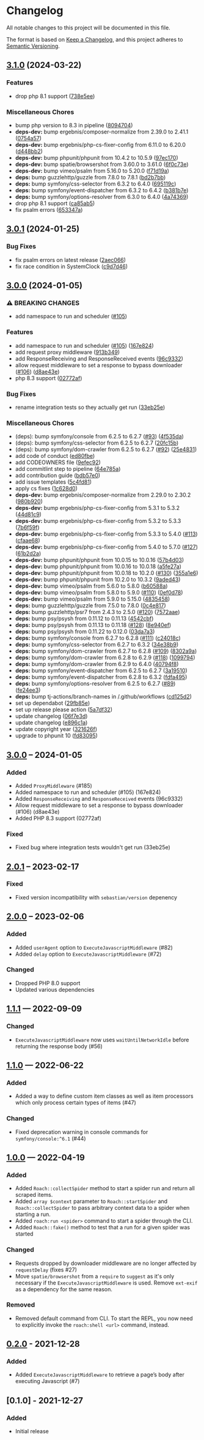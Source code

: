 # Changelog
All notable changes to this project will be documented in this file.

The format is based on [Keep a Changelog](https://keepachangelog.com/en/1.0.0/),
and this project adheres to [Semantic Versioning](https://semver.org/spec/v2.0.0.html).

## [3.1.0](https://github.com/roach-php/core/compare/v3.0.1...v3.1.0) (2024-03-22)


### Features

* drop php 8.1 support ([738e5ee](https://github.com/roach-php/core/commit/738e5ee31258c7825ed98d643dc9d8e494833428))


### Miscellaneous Chores

* bump php version to 8.3 in pipeline ([8094704](https://github.com/roach-php/core/commit/80947047a2679395a4deda1375479f2414a77649))
* **deps-dev:** bump ergebnis/composer-normalize from 2.39.0 to 2.41.1 ([0754a57](https://github.com/roach-php/core/commit/0754a577a073f25fbbb725a8823991f1bebbdf82))
* **deps-dev:** bump ergebnis/php-cs-fixer-config from 6.11.0 to 6.20.0 ([d448bb2](https://github.com/roach-php/core/commit/d448bb242a11cd140eb00a4474d00e5219c9eea7))
* **deps-dev:** bump phpunit/phpunit from 10.4.2 to 10.5.9 ([97ec170](https://github.com/roach-php/core/commit/97ec17082766de667d0d7e51a68e337d22fcc66e))
* **deps-dev:** bump spatie/browsershot from 3.60.0 to 3.61.0 ([6f0c73e](https://github.com/roach-php/core/commit/6f0c73ef099bf7cf6f1b56693eb966bb6fc49e39))
* **deps-dev:** bump vimeo/psalm from 5.16.0 to 5.20.0 ([f71d19a](https://github.com/roach-php/core/commit/f71d19a995ab01a723d54b9610ab11d14f07aeb1))
* **deps:** bump guzzlehttp/guzzle from 7.8.0 to 7.8.1 ([bd2b7bb](https://github.com/roach-php/core/commit/bd2b7bbe4b1ff483bb26cdc658eaa879af66f0b9))
* **deps:** bump symfony/css-selector from 6.3.2 to 6.4.0 ([695119c](https://github.com/roach-php/core/commit/695119cd6e06563c0e5a8329b4f8f5cb56040996))
* **deps:** bump symfony/event-dispatcher from 6.3.2 to 6.4.2 ([b381b7e](https://github.com/roach-php/core/commit/b381b7e6e4e52f62c4960f795886eaef823c09e2))
* **deps:** bump symfony/options-resolver from 6.3.0 to 6.4.0 ([4a74369](https://github.com/roach-php/core/commit/4a743693b7fe0d0c6a8744375aa582102309c2a7))
* drop php 8.1 support ([ca85ab5](https://github.com/roach-php/core/commit/ca85ab53c93da374613a47251228bf1dd8715358))
* fix psalm errors ([653347a](https://github.com/roach-php/core/commit/653347a121d22438f23f38081a26208ca9389a10))

## [3.0.1](https://github.com/roach-php/core/compare/v3.0.0...v3.0.1) (2024-01-25)


### Bug Fixes

* fix psalm errors on latest release ([2aec066](https://github.com/roach-php/core/commit/2aec066f12d940440cbf63c8815a7182f3fc7613))
* fix race condition in SystemClock ([c9d7d46](https://github.com/roach-php/core/commit/c9d7d4661bc9af9569c59e31914fc7ac88b5a19b))

## [3.0.0](https://github.com/roach-php/core/compare/2.0.1...v3.0.0) (2024-01-05)


### ⚠ BREAKING CHANGES

* add namespace to run and scheduler ([#105](https://github.com/roach-php/core/issues/105))

### Features

* add namespace to run and scheduler ([#105](https://github.com/roach-php/core/issues/105)) ([167e824](https://github.com/roach-php/core/commit/167e824362a9507caa3cc03200eb546d51e35437))
* add request proxy middleware ([913b349](https://github.com/roach-php/core/commit/913b34901424a100e59f56ce37108391c3356ad3))
* add ResponseReceiving and ResponseReceived events ([96c9332](https://github.com/roach-php/core/commit/96c9332c796cf8c64ca8bd15885580b49354a78c))
* allow request middleware to set a response to bypass downloader ([#106](https://github.com/roach-php/core/issues/106)) ([d8ae43e](https://github.com/roach-php/core/commit/d8ae43ea5efb7f1cd729fc6dab19756beddb4702))
* php 8.3 support ([02772af](https://github.com/roach-php/core/commit/02772afc7eb2e1ec94a8bb265bec82b9ef587ea7))


### Bug Fixes

* rename integration tests so they actually get run ([33eb25e](https://github.com/roach-php/core/commit/33eb25e31769d1d3080174341efeac06cd89ee45))


### Miscellaneous Chores

* (deps): bump symfony/console from 6.2.5 to 6.2.7 ([#93](https://github.com/roach-php/core/issues/93)) ([4f535da](https://github.com/roach-php/core/commit/4f535da0d95f6e5a88bea4c1e5d9c7f3219388c6))
* (deps): bump symfony/css-selector from 6.2.5 to 6.2.7 ([20fc15b](https://github.com/roach-php/core/commit/20fc15b708c6c486b49a2c766630b42512df25c6))
* (deps): bump symfony/dom-crawler from 6.2.5 to 6.2.7 ([#92](https://github.com/roach-php/core/issues/92)) ([25e4831](https://github.com/roach-php/core/commit/25e48316e49408ad2ce120e76d56fa70be8864dc))
* add code of conduct ([ed80fbe](https://github.com/roach-php/core/commit/ed80fbe7919d0a518d54a4ba48b8cefb0565f6cc))
* add CODEOWNERS file ([9efec92](https://github.com/roach-php/core/commit/9efec92ce1ba244cbd205037e8c3463d6986f054))
* add commitlint step to pipeline ([64e785a](https://github.com/roach-php/core/commit/64e785a0a04c5697ec91f17905190cbc062512ce))
* add contribution guide ([bdb57e0](https://github.com/roach-php/core/commit/bdb57e0824cb4c883be3d9109696c74d88586644))
* add issue templates ([5c4fd81](https://github.com/roach-php/core/commit/5c4fd81a3a3caa7ee6b3ab42d69f85d0e02dbfbe))
* apply cs fixes ([1c628d0](https://github.com/roach-php/core/commit/1c628d0e898070d1b37b1741e730b756a32e377e))
* **deps-dev:** bump ergebnis/composer-normalize from 2.29.0 to 2.30.2 ([980b920](https://github.com/roach-php/core/commit/980b92040b6f6ea38907a49d296f69f9a91ab606))
* **deps-dev:** bump ergebnis/php-cs-fixer-config from 5.3.1 to 5.3.2 ([44d81c9](https://github.com/roach-php/core/commit/44d81c9855542fec1f8f1c342d666e1ca6680350))
* **deps-dev:** bump ergebnis/php-cs-fixer-config from 5.3.2 to 5.3.3 ([7b6f59f](https://github.com/roach-php/core/commit/7b6f59fab7bb75efcbacc848122ed23b840b560f))
* **deps-dev:** bump ergebnis/php-cs-fixer-config from 5.3.3 to 5.4.0 ([#113](https://github.com/roach-php/core/issues/113)) ([cfaae68](https://github.com/roach-php/core/commit/cfaae68eea8107d6fd755fb7f2e1e3d661a5ff80))
* **deps-dev:** bump ergebnis/php-cs-fixer-config from 5.4.0 to 5.7.0 ([#127](https://github.com/roach-php/core/issues/127)) ([61b2d2a](https://github.com/roach-php/core/commit/61b2d2a8fa5d1aad0907ce9c7b58c64fa94dfca6))
* **deps-dev:** bump phpunit/phpunit from 10.0.15 to 10.0.16 ([57b4d03](https://github.com/roach-php/core/commit/57b4d03bd6ca00c5b17af81ac8ebbc8382c91677))
* **deps-dev:** bump phpunit/phpunit from 10.0.16 to 10.0.18 ([a5fe27a](https://github.com/roach-php/core/commit/a5fe27ad0cadb3f74da4916f7b1a97d27abe144c))
* **deps-dev:** bump phpunit/phpunit from 10.0.18 to 10.2.0 ([#130](https://github.com/roach-php/core/issues/130)) ([355a1e6](https://github.com/roach-php/core/commit/355a1e60687d77033202cd024ef3a9177af3ffa0))
* **deps-dev:** bump phpunit/phpunit from 10.2.0 to 10.3.2 ([9aded43](https://github.com/roach-php/core/commit/9aded43194f8784fbc57de1ee8e5e98323824e30))
* **deps-dev:** bump vimeo/psalm from 5.6.0 to 5.8.0 ([b60588a](https://github.com/roach-php/core/commit/b60588ad6e60bd6eb8146466202bd8baf12ad8f0))
* **deps-dev:** bump vimeo/psalm from 5.8.0 to 5.9.0 ([#110](https://github.com/roach-php/core/issues/110)) ([0ef0d78](https://github.com/roach-php/core/commit/0ef0d781c207a2634116c422702917db062743ba))
* **deps-dev:** bump vimeo/psalm from 5.9.0 to 5.15.0 ([4835458](https://github.com/roach-php/core/commit/483545871a321b522a29629d7293e58288e8a032))
* **deps:** bump guzzlehttp/guzzle from 7.5.0 to 7.8.0 ([0c4e817](https://github.com/roach-php/core/commit/0c4e817acd3a4f253fe87db7958402277ff4ce34))
* **deps:** bump guzzlehttp/psr7 from 2.4.3 to 2.5.0 ([#120](https://github.com/roach-php/core/issues/120)) ([7572aae](https://github.com/roach-php/core/commit/7572aaefa6f1f310f2faab6d7bc7ffd4ebccbf2a))
* **deps:** bump psy/psysh from 0.11.12 to 0.11.13 ([4542cbf](https://github.com/roach-php/core/commit/4542cbf00fe2b02a86d5b2048a97556706adf44f))
* **deps:** bump psy/psysh from 0.11.13 to 0.11.18 ([#128](https://github.com/roach-php/core/issues/128)) ([8e940ef](https://github.com/roach-php/core/commit/8e940efce2d4452d03a4fb3e7dc8418968628e7d))
* **deps:** bump psy/psysh from 0.11.22 to 0.12.0 ([03da7a3](https://github.com/roach-php/core/commit/03da7a325af2f957bc30257e1b4bc4503f6bc19e))
* **deps:** bump symfony/console from 6.2.7 to 6.2.8 ([#111](https://github.com/roach-php/core/issues/111)) ([c24018c](https://github.com/roach-php/core/commit/c24018c83fd7d517f4ab9c96f2db533198df7b6a))
* **deps:** bump symfony/css-selector from 6.2.7 to 6.3.2 ([34e38b9](https://github.com/roach-php/core/commit/34e38b9e42e0c10e44b7d8b9b0b1bc30b3f66c6d))
* **deps:** bump symfony/dom-crawler from 6.2.7 to 6.2.8 ([#109](https://github.com/roach-php/core/issues/109)) ([8302a9a](https://github.com/roach-php/core/commit/8302a9a4b071c5726f78e728f3e3b4f524313025))
* **deps:** bump symfony/dom-crawler from 6.2.8 to 6.2.9 ([#118](https://github.com/roach-php/core/issues/118)) ([1099794](https://github.com/roach-php/core/commit/1099794ea5e6016f01bc0f956fa644a1a5aca4b3))
* **deps:** bump symfony/dom-crawler from 6.2.9 to 6.4.0 ([40794f8](https://github.com/roach-php/core/commit/40794f8495bdf271df2c71cd96733bf4f6743a0a))
* **deps:** bump symfony/event-dispatcher from 6.2.5 to 6.2.7 ([3a19510](https://github.com/roach-php/core/commit/3a19510e0457867f0a307c8511e2cb0ef85a8e6b))
* **deps:** bump symfony/event-dispatcher from 6.2.8 to 6.3.2 ([fdfa495](https://github.com/roach-php/core/commit/fdfa4956097b041acfcb67cfb8415a65a2425ace))
* **deps:** bump symfony/options-resolver from 6.2.5 to 6.2.7 ([#89](https://github.com/roach-php/core/issues/89)) ([fe24ee3](https://github.com/roach-php/core/commit/fe24ee3241546c3dc968537b344040dd9bb3c483))
* **deps:** bump tj-actions/branch-names in /.github/workflows ([cd125d2](https://github.com/roach-php/core/commit/cd125d2404c447db2b76ab4aa639f6353ef912ed))
* set up dependabot ([29fb85e](https://github.com/roach-php/core/commit/29fb85ee3e7db67b855a2999b1af592253043e1a))
* set up release please action ([5a7df32](https://github.com/roach-php/core/commit/5a7df32ca5fc8816fd4e7b6273eb5071f1203e00))
* update changelog ([06f7e3d](https://github.com/roach-php/core/commit/06f7e3dc3dd2a6ce806a9a82d91dc371c861074a))
* update changelog ([e896c1a](https://github.com/roach-php/core/commit/e896c1a750dc032dda859515d0d4c9a922f89ea3))
* update copyright year ([321626f](https://github.com/roach-php/core/commit/321626f20cc1eccab407f0e594ed94b231240d15))
* upgrade to phpunit 10 ([fd83095](https://github.com/roach-php/core/commit/fd830953f85f3ad7a06c04988ca39a24718c5e46))

## [3.0.0] – 2024-01-05

### Added

- Added `ProxyMiddleware` (#185)
- Added namespace to run and scheduler (#105) (167e824)
- Added `ResponseReceiving` and `ResponseReceived` events (96c9332)
- Allow request middleware to set a response to bypass downloader (#106) (d8ae43e)
- Added PHP 8.3 support (02772af)

### Fixed

- Fixed bug where integration tests wouldn't get run (33eb25e)

## [2.0.1] – 2023-02-17

### Fixed

- Fixed version incompatibility with `sebastian/version` depenency

## [2.0.0] – 2023-02-06

### Added

- Added `userAgent` option to `ExecuteJavascriptMiddleware` (#82)
- Added `delay` option to `ExecuteJavascriptMiddleware` (#72)

### Changed

- Dropped PHP 8.0 support
- Updated various dependencies

## [1.1.1] — 2022-09-09

### Changed

- `ExecuteJavascriptMiddleware` now uses `waitUntilNetworkIdle` before returning the response body (#56)

## [1.1.0] — 2022-06-22

### Added

- Added a way to define custom item classes as well as item processors which only process certain
  types of items (#47)

### Changed

- Fixed deprecation warning in console commands for `symfony/console:^6.1` (#44)

## [1.0.0] — 2022-04-19

### Added

- Added `Roach::collectSpider` method to start a spider run and return all scraped items.
- Added `array $context` parameter to `Roach::startSpider` and `Roach::collectSpider` to pass arbitrary
  context data to a spider when starting a run.
- Added `roach:run <spider>` command to start a spider through the CLI.
- Added `Roach::fake()` method to test that a run for a given spider was started

### Changed

- Requests dropped by downloader middleware are no longer affected by `requestDelay` (fixes #27)
- Move `spatie/browsershot` from a `require` to `suggest` as it's only necessary if the `ExecuteJavascriptMiddleware` is used.
  Remove `ext-exif` as a dependency for the same reason.

### Removed

- Removed default command from CLI. To start the REPL, you now need to explicitly invoke the `roach:shell <url>` command, instead.

## [0.2.0] - 2021-12-28

### Added

- Added `ExecuteJavascriptMiddleware` to retrieve a page’s body after executing Javascript (#7)

## [0.1.0] - 2021-12-27

### Added

- Initial release

[3.0.0]: https://github.com/roach-php/core/compare/2.0.1...3.0.0
[2.0.1]: https://github.com/roach-php/core/compare/2.0.0...2.0.1
[2.0.0]: https://github.com/roach-php/core/compare/1.1.1...2.0.0
[1.1.1]: https://github.com/roach-php/core/compare/1.1.0...1.1.1
[1.1.0]: https://github.com/roach-php/core/compare/1.0.0...1.1.0
[1.0.0]: https://github.com/roach-php/core/compare/0.2.0...1.0.0
[0.2.0]: https://github.com/roach-php/core/compare/0.1.0...0.2.0
